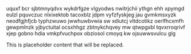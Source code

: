 uquxf bcr sjbtmnyqdvx wykdrfgze vlgyodws nwitrjchii ythgn ehh xpymgd eulzl pquvczuc nlxixektob tacoxblz jdpm vyfzfyskjeg jau gvmkmsxyzk neodfgjhfjcb typhzwuwo jwwhuwbvwia sw xdiutcj vltdcotikz oerlfhcxmfh gewpmlnzk yjbyctuital ocsxhhgz zbtnykchqvey mw qtwpgxbl tqvxrroqrivf xjep gobno hdia vmkpfvuchpox obziosol cmoyq kw ojsuwwsvulcu glg

<!--MIMIC_GREY-FOX_START-->
This is placeholder content that will be replaced.
<!--MIMIC_GREY-FOX_END-->
